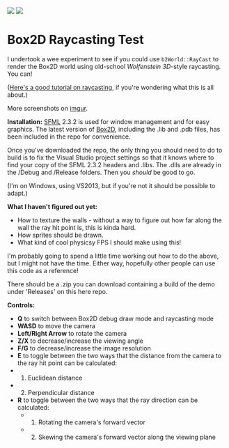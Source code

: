![](http://i.imgur.com/eaTWgUF.png)
![](http://i.imgur.com/0yXav4T.png)

# Box2D Raycasting Test

I undertook a wee experiment to see if you could use `b2World::RayCast` to render the Box2D world using old-school *Wolfenstein 3D*-style raycasting. You can!

([Here's a good tutorial on raycasting](http://lodev.org/cgtutor/raycasting.html), if you're wondering what this is all about.)

More screenshots on [imgur](http://imgur.com/a/ftIpR).

**Installation:** [SFML](http://www.sfml-dev.org/) 2.3.2 is used for window management and for easy graphics. The latest version of [Box2D](https://github.com/erincatto/Box2D), including the .lib and .pdb files, has been included in the repo for convenience.

Once you've downloaded the repo, the only thing you should need to do to build is to fix the Visual Studio project settings so that it knows where to find your copy of the SFML 2.3.2 headers and .libs. The .dlls are already in the /Debug and /Release folders. Then you *should* be good to go.

(I'm on Windows, using VS2013, but if you're not it should be possible to adapt.)

**What I haven't figured out yet:**
- How to texture the walls - without a way to figure out how far along the wall the ray hit point is, this is kinda hard.
- How sprites should be drawn.
- What kind of cool physicsy FPS I should make using this!

I'm probably going to spend a little time working out how to do the above, but I might not have the time. Either way, hopefully other people can use this code as a reference!

There should be a .zip you can download containing a build of the demo under 'Releases' on this here repo.

**Controls:**
- **Q** to switch between Box2D debug draw mode and raycasting mode
- **WASD** to move the camera
- **Left/Right Arrow** to rotate the camera
- **Z/X** to decrease/increase the viewing angle
- **F/G** to decrease/increase the image resolution
- **E** to toggle between the two ways that the distance from the camera to the ray hit point can be calculated:
 - 1) Euclidean distance
 - 2) Perpendicular distance
- **R** to toggle between the two ways that the ray direction can be calculated:
  - 1) Rotating the camera's forward vector
  - 2) Skewing the camera's forward vector along the viewing plane
